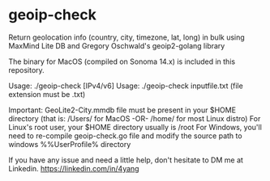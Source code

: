 # geoip-check
Return geolocation info (country, city, timezone, lat, long) in bulk using MaxMind Lite DB and Gregory Oschwald's geoip2-golang library

The binary for MacOS (compiled on Sonoma 14.x) is included in this repository.

Usage: ./geoip-check [IPv4/v6]
Usage: ./geoip-check inputfile.txt (file extension must be .txt)

Important:
GeoLite2-City.mmdb file must be present in your $HOME directory (that is: /Users/<yourusername> for MacOS  -OR-  /home/<yourusername> for most Linux distro)
For Linux's root user, your $HOME directory usually is /root
For Windows, you'll need to re-compile geoip-check.go file and modify the source path to windows %%UserProfile% directory

If you have any issue and need a little help, don't hesitate to DM me at Linkedin.
https://linkedin.com/in/4yang
